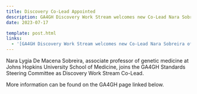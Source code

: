 ```yaml
---
title: Discovery Co-Lead Appointed
description: GA4GH Discovery Work Stream welcomes new Co-Lead Nara Sobreira of Johns Hopkins Medicine
date: 2023-07-17

template: post.html
links:
  - '[GA4GH Discovery Work Stream welcomes new Co-Lead Nara Sobreira of Johns Hopkins Medicine](https://www.ga4gh.org/news_item/ga4gh-discovery-work-stream-welcomes-new-co-lead-nara-sobreira-of-johns-hopkins-medicine/)'
---
```


Nara Lygia De Macena Sobreira, associate professor of genetic medicine at Johns Hopkins University School of Medicine, joins the GA4GH Standards Steering Committee as Discovery Work Stream Co-Lead.
<!--more-->
More information can be found on the GA4GH page linked below. 
